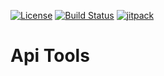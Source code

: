 [![License](https://img.shields.io/badge/License-Apache%202.0-blue.svg)](https://opensource.org/licenses/Apache-2.0)
[![Build Status](https://travis-ci.org/cn-src/api-tools.svg?branch=master)](https://travis-ci.org/cn-src/api-tools)
[![jitpack](https://jitpack.io/v/cn-src/api-tools.svg)](https://jitpack.io/#cn-src/api-tools)

# Api Tools